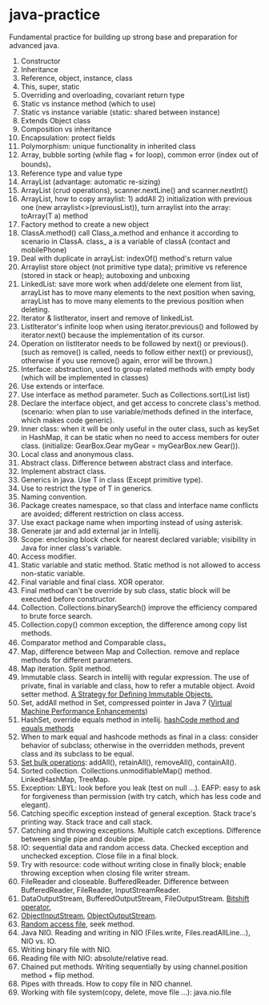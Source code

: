 # java-practice
Fundamental practice for building up strong base and preparation for advanced java.
1. Constructor
2. Inheritance
3. Reference, object, instance, class
4. This, super, static
5. Overriding and overloading, covariant return type
6. Static vs instance method (which to use)
7. Static vs instance variable (static: shared between instance)
8. Extends Object class
9. Composition vs inheritance
10. Encapsulation: protect fields
11. Polymorphism: unique functionality in inherited class
12. Array, bubble sorting (while flag + for loop), common error (index out of bounds)、
13. Reference type and value type
14. ArrayList (advantage: automatic re-sizing)
15. ArrayList (crud operations), scanner.nextLine() and scanner.nextInt()
16. ArrayList, how to copy arraylist: 1) addAll 2) initialization with previous one (new arraylist<>(previousList)), 
    turn arraylist into the array: toArray(T a) method
17. Factory method to create a new object
18. ClassA.method() call Class_a.method and enhance it according to scenario in ClassA. 
    class_ a is a variable of classA (contact and mobilePhone)
19. Deal with duplicate in arrayList: indexOf() method's return value
20. Arraylist store object (not primitive type data); primitive vs reference (stored in stack or heap); 
    autoboxing and unboxing
21. LinkedList: save more work when add/delete one element from list, arrayList has to move many elements to the next position when saving,
    arrayList has to move many elements to the previous position when deleting.
22. Iterator & listIterator, insert and remove of linkedList.
23. ListIterator's infinite loop when using iterator.previous() and followed by iterator.next() because the implementation of its cursor.
24. Operation on listIterator needs to be followed by next() or previous(). (such as remove() is called, needs to follow either
    next() or previous(), otherwise if you use remove() again, error will be thrown.)
25. Interface: abstraction, used to group related methods with empty body (which will be implemented in classes)
26. Use extends or interface.
27. Use interface as method parameter. Such as Collections.sort(List<T> list)
28. Declare the interface object, and get access to concrete class's method. (scenario: when plan to use variable/methods defined in
    the interface, which makes code generic).
29. Inner class: when it will be only useful in the outer class, such as keySet in HashMap, it can be static when no 
    need to access members for outer class. (initialize: GearBox.Gear myGear = myGearBox.new Gear()).
30. Local class and anonymous class.
31. Abstract class. Difference between abstract class and interface.
32. Implement abstract class.
33. Generics in java. Use T in class (Except primitive type).
34. Use <T extends someClass> to restrict the type of T in generics.
35. Naming convention.
36. Package creates namespace, so that class and interface name conflicts are avoided; different restriction on class access.
37. Use exact package name when importing instead of using asterisk.
38. Generate jar and add external jar in Intellij.
39. Scope: enclosing block check for nearest declared variable; visibility in Java for inner class's variable.
40. Access modifier.
41. Static variable and static method. Static method is not allowed to access non-static variable.
42. Final variable and final class. XOR operator.
43. Final method can't be override by sub class, static block will be executed before constructor.
44. Collection. Collections.binarySearch() improve the efficiency compared to brute force search.
45. Collection.copy() common exception, the difference among copy list methods.
46. Comparator method and Comparable class。
47. Map, difference between Map and Collection. remove and replace methods for different parameters.
48. Map iteration. Split method.
49. Immutable class. Search in intellij with regular expression. The use of private, final in variable and class, how to 
    refer a mutable object. Avoid setter method. [A Strategy for Defining Immutable Objects.](https://docs.oracle.com/javase/tutorial/essential/concurrency/imstrat.html)
50. Set, addAll method in Set, compressed pointer in Java 7 ([Virtual Machine Performance Enhancements](https://docs.oracle.com/javase/8/docs/technotes/guides/vm/performance-enhancements-7.html))
51. HashSet, override equals method in intellij. [hashCode method and equals methods](https://docs.oracle.com/javase/8/docs/api/java/lang/Object.html#equals-java.lang.Object-)
52. When to mark equal and hashcode methods as final in a class: consider behavior of subclass; otherwise
    in the overridden methods, prevent class and its subclass to be equal.
53. [Set bulk operations](https://docs.oracle.com/javase/tutorial/collections/interfaces/set.html): addAll(), retainAll(), removeAll(), containAll().
54. Sorted collection. Collections.unmodifiableMap() method. LinkedHashMap, TreeMap.
55. Exception: LBYL: look before you leak (test on null ...). EAFP: easy to ask for forgiveness than permission 
    (with try catch, which has less code and elegant).
56. Catching specific exception instead of general exception. Stack trace's printing way. Stack trace and call stack.
57. Catching and throwing exceptions. Multiple catch exceptions. Difference between single pipe and double pipe.
58. IO: sequential data and random access data. Checked exception and unchecked exception. Close file in a final block.
59. Try with resource: code without writing close in finally block; enable throwing exception when closing file writer stream.
60. FileReader and closeable. BufferedReader. Difference between BufferedReader, FileReader, InputStreamReader.
61. DataOutputStream, BufferedOutputStream, FileOutputStream. [Bitshift operator.](http://docs.oracle.com/javase/tutorial/java/nutsandbolts/op3.html)
62. [ObjectInputStream](https://docs.oracle.com/javase/7/docs/api/java/io/ObjectInputStream.html), [ObjectOutputStream](https://docs.oracle.com/javase/7/docs/api/java/io/ObjectOutputStream.html).
63. [Random access file](https://docs.oracle.com/javase/7/docs/api/java/io/RandomAccessFile.html#:~:text=A%20random%20access%20file%20behaves,pointer%20past%20the%20bytes%20read.), seek method.
64. Java NIO. Reading and writing in NIO (Files.write, Files.readAllLine...), NIO vs. IO.
65. Writing binary file with NIO.
66. Reading file with NIO: absolute/relative read.
67. Chained put methods. Writing sequentially by using channel.position method + flip method.
68. Pipes with threads. How to copy file in NIO channel.
69. Working with file system(copy, delete, move file ...): java.nio.file